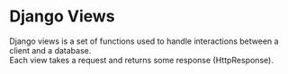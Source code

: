 # Django Views 

Django views is a set of functions used to handle interactions between a client and a database.  
Each view takes a request and returns some response (HttpResponse).
